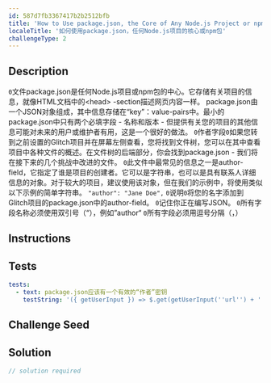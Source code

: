 ```yaml
---
id: 587d7fb3367417b2b2512bfb
title: 'How to Use package.json, the Core of Any Node.js Project or npm Package'
localeTitle: '如何使用package.json，任何Node.js项目的核心或npm包'
challengeType: 2
---
```


## Description
<section id='description'> <code>0</code>文件package.json是任何Node.js项目或npm包的中心。它存储有关项目的信息，就像HTML文档中的&lt;head&gt; -section描述网页内容一样。 package.json由一个JSON对象组成，其中信息存储在“key”：value-pairs中。最小的package.json中只有两个必填字段 - 名称和版本 - 但提供有关您的项目的其他信息可能对未来的用户或维护者有用，这是一个很好的做法。 <code>0</code>作者字段<code>0</code>如果您转到之前设置的Glitch项目并在屏幕左侧查看，您将找到文件树，您可以在其中查看项目中各种文件的概述。在文件树的后端部分，你会找到package.json  - 我们将在接下来的几个挑战中改进的文件。 <code>0</code>此文件中最常见的信息之一是author-field，它指定了谁是项目的创建者。它可以是字符串，也可以是具有联系人详细信息的对象。对于较大的项目，建议使用该对象，但在我们的示例中，将使用类似以下示例的简单字符串。
<code>"author": "Jane Doe",</code> <code>0</code>说明<code>0</code>将您的名字添加到Glitch项目的package.json中的author-field。 <code>0</code>记住你正在编写JSON。 <code>0</code>所有字段名称必须使用双引号（“），例如”author“ <code>0</code>所有字段必须用逗号分隔（，）
</section>

## Instructions
<section id='instructions'>

</section>

## Tests
<section id='tests'>

```yml
tests:
  - text: package.json应该有一个有效的“作者”密钥
    testString: '({ getUserInput }) => $.get(getUserInput(''url'') + ''/_api/package.json'').then(data => { var packJson = JSON.parse(data); assert(packJson.author, ''"author" is missing''); }, xhr => { throw new Error(xhr.responseText); })'

```

</section>

## Challenge Seed
<section id='challengeSeed'>

</section>

## Solution
<section id='solution'>

```js
// solution required
```
</section>
